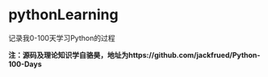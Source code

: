 # pythonLearning
记录我0-100天学习Python的过程






**注：源码及理论知识学自骆昊，地址为https://github.com/jackfrued/Python-100-Days**
